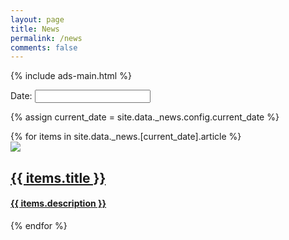 ```yaml
---
layout: page
title: News
permalink: /news
comments: false
---
```


<div>
  {% include ads-main.html %}
</div>

<p>Date: <input type="text" id="datepicker"></p>

{% assign current_date = site.data._news.config.current_date  %}

<!-- begin news -->
<div class="row listrecent">
{% for items in site.data._news.[current_date].article %}
<div class="col-lg-4 col-md-6 mb-30px card-group">
  <div class="card h-100">
    <div class="maxthumb">
      <a href="{{ items.page_url }}">
        <img
        class="img-fluid lazyimg"
        src="{{ items.urlToImage }}">
      </a>
    </div>
    <a class="text-dark" href="{{ items.page_url }}">
    <div class="card-body">
      <h2 class="card-title">
        {{ items.title }}
      </h2>
      <h4 class="card-text">
        {{ items.description }}
      </h4>
    </div>
    </a>
  </div>
</div>
{% endfor %}
</div>

  <script>
  
  var date_with_slashes = {{ current_date | replace: "_", "/" }}
  var current_date = "07_04_2021"
  $( function() {
    $( "#datepicker" ).datepicker({
      onSelect: function(dateText) {
        console.log("Selected date: " + dateText + "; input's current value: " + this.value);
        selected_date = dateText.replaceAll("/","_")
        console.log(selected_date)
        //need to load the news object in json and use it to create html
        var json_data = {{site.data._news | jsonify}}
        var selected_date_data =  json_data[selected_date]

        if (selected_date_data != undefined){
          $('.listrecent').empty();
          var count = Object.keys(selected_date_data.article).length;
          console.log(selected_date_data);
          console.log(count);
          for(let i=0; i<count; i++){
            $('.listrecent').append(" <div class=\"col-lg-4 col-md-6 mb-30px card-group\"> "+
              " <div class=\"card h-100\"> "+ 
                " <div class=\"maxthumb\"> "+
                  " <a href=\""+selected_date_data.article[i].page_url+"\"> "+
                  " <img "+
                    " class=\"img-fluid lazyimg\" "+
                    " src=\""+selected_date_data.article[i].urlToImage+"\"> "+
                  "</a> "+
                "</div> "+
                "<a class=\"text-dark\" href=\""+selected_date_data.article[i].urlToImage+"\"> "+
                "<div class=\"card-body\"> "+
                " <h2 class=\"card-title\"> "+
                  selected_date_data.article[i].title+
                  "</h2> "+
                  "<h4 class=\"card-text\"> "+
                  selected_date_data.article[i].description+
                  "</h4> "+
                "</div> "+
                "</a> "+
              "</div> "+
            "</div> ");
          }

        }else{
          $('.listrecent').empty();
          $('.listrecent').append('<h3>No news available for the selected date</h3>');
        }
    }
    });
  } );
  </script>
<!-- end news -->
